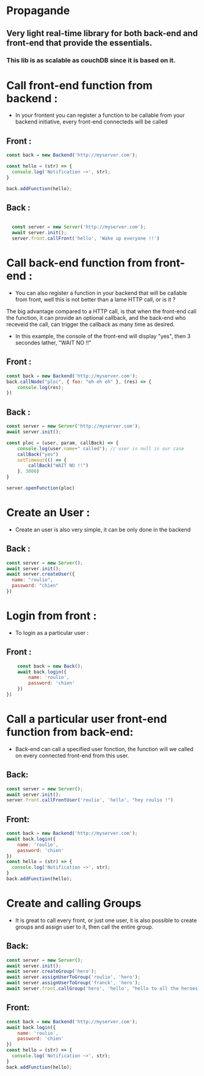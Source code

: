 # Propagande

## Very light real-time library for both back-end and front-end that provide the essentials.

### This lib is as scalable as couchDB since it is based on it.

# Call front-end function from backend : 

 - In your frontent you can register a function to be callable from your backend initiative, every front-end connecteds will be called


## Front : 
```javascript
const back = new Backend('http://myserver.com');

const hello = (str) => {
  console.log('Notification ~>', str);
}

back.addFunction(hello);
```

## Back : 
```javascript

  const server = new Server('http://myserver.com');
  await server.init();
  server.front.callFront('hello', 'Wake up everyone !!')
```

# Call back-end function from front-end : 

 - You can also register a function in your backend that will be callable from front, well this is not better than a lame HTTP call, or is it ?

 The big advantage compared to a HTTP call, is that when the front-end call the function, it can provide an optional callback, and the back-end who receveid the call, can trigger the callback as many time as desired.

  - In this example, the console of the front-end will display "yes", then 3 secondes lather, "WAIT NO !!"

## Front : 
```javascript
const back = new Backend('http://myserver.com');
back.callNode("ploc", { foo: "eh eh eh" }, (res) => {
    console.log(res);
})
```

## Back : 
```javascript
const server = new Server('http://myserver.com');
await server.init();

const ploc = (user, param, callBack) => {
    console.log(user.name+" called"); // user is null is our case
    callBack("yes")
    setTimeout(() => {
        callBack("WAIT NO !!")
    }, 3000)
}

server.openFunction(ploc)
```

# Create an User : 

 - Create an user is also very simple, it can be only done in the backend

## Back : 
```javascript
const server = new Server();
await server.init();
await server.createUser({
  name: "roulio",
  password: "chien"
})
```

# Login from front : 

 - To login as a particular user : 

## Front : 
```javascript
    const back = new Back();
    await back.login({
        name: 'roulio',
        password: 'chien'
    })
})
```

# Call a particular user front-end function from back-end:

 - Back-end can call a specified user fonction, the function will we called on every connected front-end from this user. 

## Back:
```javascript
const server = new Server();
await server.init();
server.front.callFrontUser('roulio', 'hello', "hey roulio !")
```
## Front:
```javascript
const back = new Backend('http://myserver.com');
await back.login({
    name: 'roulio',
    password: 'chien'
})
const hello = (str) => {
  console.log('Notification ~>', str);
}
back.addFunction(hello);
```

# Create and calling Groups

 - It is great to call every front, or just one user, it is also possible to create groups and assign user to it, then call the entire group.

## Back:
```javascript
const server = new Server();
await server.init();
await server.createGroup('hero');
await server.assignUserToGroup('roulio', 'hero');
await server.assignUserToGroup('franck', 'hero');
await server.front.callGroup('hero', 'hello', "hello to all the heroes !")
```

## Front: 
```javascript
const back = new Backend('http://myserver.com');
await back.login({
    name: 'roulio',
    password: 'chien'
})
const hello = (str) => {
  console.log('Notification ~>', str);
}
back.addFunction(hello);
```
